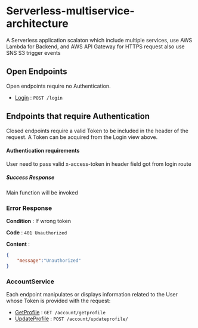 # Serverless-multiservice-architecture
A Serverless application scalaton which include multiple services, use AWS Lambda for Backend, and AWS API Gateway for HTTPS request also use SNS S3 trigger events

## Open Endpoints

Open endpoints require no Authentication.

* [Login](UserService/Login/README.md) : `POST /login`

## Endpoints that require Authentication

Closed endpoints require a valid Token to be included in the header of the
request. A Token can be acquired from the Login view above.

#### Authentication requirements

User need to pass valid x-access-token in header field got from login route

##### Success Response

Main function will be invoked

### Error Response

**Condition** : If wrong token

**Code** : `401 Unauthorized`

**Content** :

```json
{
    "message":"Unauthorized"
}
```


### AccountService

Each endpoint manipulates or displays information related to the User whose
Token is provided with the request:


* [GetProfile](AccountService/GetProfile/README.md) : `GET /account/getprofile`
* [UpdateProfile](AccountService/UpdateProfile/README.md) : `POST /account/updateprofile/`
